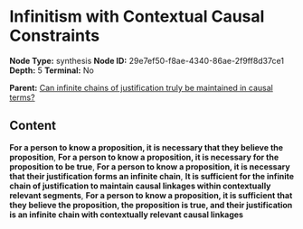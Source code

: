 # Infinitism with Contextual Causal Constraints

**Node Type:** synthesis
**Node ID:** 29e7ef50-f8ae-4340-86ae-2f9ff8d37ce1
**Depth:** 5
**Terminal:** No

**Parent:** [Can infinite chains of justification truly be maintained in causal terms?](can-infinite-chains-of-justification-truly-be-maintained-in-causal-terms-antithesis-5b896654-da96-459e-a1fc-f82810138965.md)

## Content

**For a person to know a proposition, it is necessary that they believe the proposition**, **For a person to know a proposition, it is necessary for the proposition to be true**, **For a person to know a proposition, it is necessary that their justification forms an infinite chain**, **It is sufficient for the infinite chain of justification to maintain causal linkages within contextually relevant segments**, **For a person to know a proposition, it is sufficient that they believe the proposition, the proposition is true, and their justification is an infinite chain with contextually relevant causal linkages**
